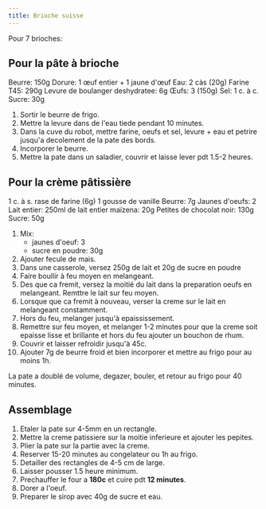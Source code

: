 ```yaml
---
title: Brioche suisse
---
```


Pour 7 brioches:

## Pour la pâte à brioche

Beurre: 150g
Dorure: 1 œuf entier + 1 jaune d'œuf
Eau: 2 càs (20g)
Farine T45: 290g
Levure de boulanger deshydratee: 6g
Œufs: 3 (150g)
Sel: 1 c. à c.
Sucre: 30g

1. Sortir le beurre de frigo.
1. Mettre la levure dans de l'eau tiede pendant 10 minutes.
1. Dans la cuve du robot, mettre farine, oeufs et sel, levure + eau et petrire jusqu'a decolement de la pate des bords.
1. Incorporer le beurre.
1. Mettre la pate dans un saladier, couvrir et laisse lever pdt 1.5-2 heures.

## Pour la crème pâtissière

1 c. à s. rase de farine (6g)
1 gousse de vanille
Beurre: 7g
Jaunes d'oeufs: 2
Lait entier: 250ml de lait entier
maïzena: 20g
Petites de chocolat noir: 130g
Sucre: 50g

1. Mix:
   - jaunes d'oeuf: 3
   - sucre en poudre: 30g
1. Ajouter fecule de mais.
1. Dans une casserole, versez 250g de lait et 20g de sucre en poudre
1. Faire boullir à feu moyen en melangeant.
1. Des que ca fremit, versez la moitié du lait dans la preparation oeufs en melangeant. Remttre le lait sur feu moyen.
1. Lorsque que ca fremit à nouveau, verser la creme sur le lait en melangeant constamment.
1. Hors du feu, melanger jusqu'à  epaississement.
1. Remettre sur feu moyen, et melanger 1-2 minutes pour que la creme soit epaisse lisse et brillante et hors du feu ajouter un bouchon de rhum.
1. Couvrir et laisser refroidir jusqu'à 45c.
1. Ajouter 7g de beurre froid et bien incorporer et mettre au frigo pour au moins 1h.

La pate a doublé de volume, degazer, bouler, et retour au frigo pour 40 minutes.

## Assemblage

1. Etaler la pate sur 4-5mm en un rectangle.
1. Mettre la creme patissiere sur la moitie inferieure et ajouter les pepites.
1. Plier la pate sur la partie avec la creme.
1. Reserver 15-20 minutes au congelateur ou 1h au frigo.
1. Detailler des rectangles de 4-5 cm de large.
1. Laisser pousser 1.5 heure minimum.
1. Prechauffer le four a **180c** et cuire pdt **12 minutes**.
1. Dorer a l'oeuf.
1. Preparer le sirop avec 40g de sucre et eau.
